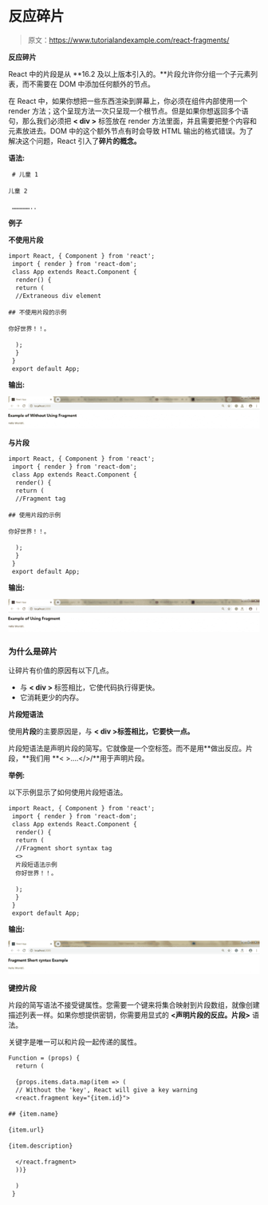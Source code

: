 # 反应碎片

> 原文：<https://www.tutorialandexample.com/react-fragments/>

**反应碎片**

React 中的片段是从 **16.2 及以上版本引入的。**片段允许你分组一个子元素列表，而不需要在 DOM 中添加任何额外的节点。

在 React 中，如果你想把一些东西渲染到屏幕上，你必须在组件内部使用一个 render 方法；这个呈现方法一次只呈现一个根节点。但是如果你想返回多个语句，那么我们必须把 **< div >** 标签放在 render 方法里面，并且需要把整个内容和元素放进去。DOM 中的这个额外节点有时会导致 HTML 输出的格式错误。为了解决这个问题，React 引入了**碎片的概念。**

**语法:**

```
 # 儿童 1

儿童 2

 …………….. 
```

**例子**

**不使用片段**

```
import React, { Component } from 'react'; 
 import { render } from 'react-dom'; 
 class App extends React.Component { 
  render() { 
  return ( 
  //Extraneous div element

## 不使用片段的示例

你好世界！！。

  ); 
  } 
 } 
 export default App; 
```

**输出:**

![React Fragments](img/d176e502c44085f8f74db4e2e8346fb5.png)

**与片段**

```
import React, { Component } from 'react'; 
 import { render } from 'react-dom'; 
 class App extends React.Component { 
  render() { 
  return ( 
  //Fragment tag

## 使用片段的示例

你好世界！！。

  ); 
  } 
 } 
 export default App; 
```

**输出:**

![With Fragment ](img/7e1b07690e0e0936396c7d3b60656825.png)

### 为什么是碎片

让碎片有价值的原因有以下几点。

*   与 **< div >** 标签相比，它使代码执行得更快。
*   它消耗更少的内存。

**片段短语法**

使用**片段**的主要原因是，与 **< div >标签相比，它要快一点。**

片段短语法是声明片段的简写。它就像是一个空标签。而不是用**做出反应。片段，**我们用 **< >....</>/**用于声明片段。

**举例:**

以下示例显示了如何使用片段短语法。

```
import React, { Component } from 'react'; 
 import { render } from 'react-dom'; 
 class App extends React.Component { 
  render() { 
  return ( 
  //Fragment short syntax tag
  <>  
  片段短语法示例 
  你好世界！！。 

  ); 
  } 
 } 
 export default App; 
```

**输出:**

![Fragments short Syntax](img/31da5ab27ccbfa55bcc26930243c9676.png)

**键控片段**

片段的简写语法不接受键属性。您需要一个键来将集合映射到片段数组，就像创建描述列表一样。如果你想提供密钥，你需要用显式的 **<声明片段的反应。片段>** 语法。

关键字是唯一可以和片段一起传递的属性。

```
Function = (props) { 
  return ( 

  {props.items.data.map(item => ( 
  // Without the 'key', React will give a key warning 
  <react.fragment key="{item.id}"> 

## {item.name}

{item.url}

{item.description}

  </react.fragment> 
  ))} 

  ) 
 }
```